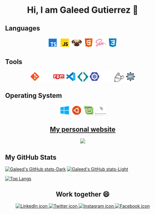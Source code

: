 <h1 align="center"> Hi, I am Galeed Gutierrez 👋 </h1>

<!-- I am frontend developer student, -->

## Languages

<div align="center">
    <code><img width="35px" src="./assets/languages/ts-icon.webp"></code>
    <code><img width="35px" src="./assets/languages/javascript-icon.webp"></code>
    <code><img width="35px" src="./assets/languages/pugjs-icon.webp"></code>
    <code><img width="35px" src="./assets/languages/html-icon.webp"></code>
    <code><img width="35px" src="./assets/languages/sass-icon.webp"></code>
    <code><img width="35px" src="./assets/languages/css-icon.webp"></code>
</div>

## Tools

<div align="center">
    <code><img width="35px" src="./assets/distributed-version-control/git-icon.webp"></code>
    <code><img width="35px" src="./assets/tools/github-white-icon.webp"></code>
    <code><img width="35px" src="./assets/package-manager/npm-icon.webp"></code>
    <code><img width="35px" src="./assets/tools/vscode-icon.webp"></code>
    <code><img width="35px" src="./assets/tools/codestram-icon.webp"></code>
    <code><img width="35px" src="./assets/tools/eslint-icon.webp"></code>
    <code><img width="35px" src="./assets/tools/stylelint-white-icon.svg"></code>
    <code><img width="35px" src="./assets/tools/editorconfig-icon.webp"></code>
    <code><img width="35px" src="./assets/languages/api-rest-icon.webp"></code>
</div>

## Operating System

<div align="center">
    <code><img width="35px" src="./assets/operating-system/windows-10-icon.webp"></code>
    <code><img width="35px" src="./assets/operating-system/ubuntu-icon.webp"></code>
    <code><img width="35px" src="./assets/operating-system/linux-mint-icon.webp"></code>
    <code><img width="35px" src="./assets/operating-system/huayra-linux-icon.webp"></code>
</div>

<h2 align="center"><a href="https://galeedgutierrez.com/">My personal website</a></h2>
<div align="center">
    <img src="./assets/personal-website/website.gif" with="800px">
</div>

## My GitHub Stats

[![Galeed's GitHub stats-Dark](https://github-readme-stats.vercel.app/api?username=galeedgutierrez&show_icons=true&theme=dark#gh-dark-mode-only)](https://github.com/galeedgutierrez/github-readme-stats#gh-dark-mode-only)
[![Galeed's GitHub stats-Light](https://github-readme-stats.vercel.app/api?username=galeedgutierrez&show_icons=true&theme=default#gh-light-mode-only)](https://github.com/galeedgutierrez/github-readme-stats#gh-light-mode-only)

[![Top Langs](https://github-readme-stats.vercel.app/api/top-langs/?username=galeedgutierrez&langs_count=6&hide=less,stylus,php,java,c++&layout=compact)](https://github.com/galeedgutierrez/github-readme-stats)

<h2 align="center"> Work together 😄 </h2>

<div align="center">
    <a href="https://www.linkedin.com/in/galeedgutierrez/">
        <img src="https://img.shields.io/badge/LinkedIn-0077B5?style=for-the-badge&logo=linkedin&logoColor=white" alt="LinkedIn icon">
    </a>
    <a href="https://twitter.com/GutierrezGaleed">
        <img src="https://img.shields.io/badge/Twitter-1DA1F2?style=for-the-badge&logo=twitter&logoColor=white" alt="Twitter icon">
    </a>
    <a href="https://www.instagram.com/galeedgutierrez/">
        <img src="https://img.shields.io/badge/Instagram-E4405F?style=for-the-badge&logo=instagram&logoColor=white" alt="Instagram icon">
    </a>
    <a href="https://www.facebook.com/GaleedGutierrez">
        <img src="https://img.shields.io/badge/Facebook-1877F2?style=for-the-badge&logo=facebook&logoColor=white" alt="Facebook icon">
    </a>
</div>
